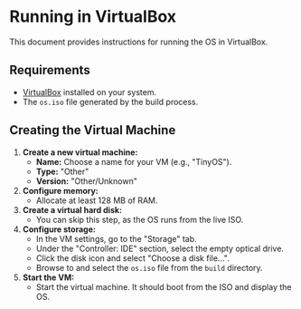 
# Running in VirtualBox

This document provides instructions for running the OS in VirtualBox.

## Requirements

- [VirtualBox](https://www.virtualbox.org/) installed on your system.
- The `os.iso` file generated by the build process.

## Creating the Virtual Machine

1.  **Create a new virtual machine:**
    -   **Name:** Choose a name for your VM (e.g., "TinyOS").
    -   **Type:** "Other"
    -   **Version:** "Other/Unknown"
2.  **Configure memory:**
    -   Allocate at least 128 MB of RAM.
3.  **Create a virtual hard disk:**
    -   You can skip this step, as the OS runs from the live ISO.
4.  **Configure storage:**
    -   In the VM settings, go to the "Storage" tab.
    -   Under the "Controller: IDE" section, select the empty optical drive.
    -   Click the disk icon and select "Choose a disk file...".
    -   Browse to and select the `os.iso` file from the `build` directory.
5.  **Start the VM:**
    -   Start the virtual machine. It should boot from the ISO and display the OS.
